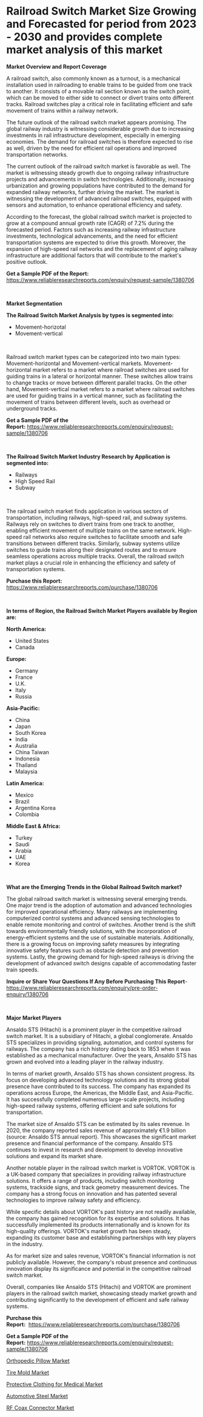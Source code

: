 <p><h1>Railroad Switch Market Size Growing and Forecasted for period from 2023 - 2030 and provides complete market analysis of this market</h1></p><p><strong>Market Overview and Report Coverage</strong></p>
<p><p>A railroad switch, also commonly known as a turnout, is a mechanical installation used in railroading to enable trains to be guided from one track to another. It consists of a movable rail section known as the switch point, which can be moved to either side to connect or divert trains onto different tracks. Railroad switches play a critical role in facilitating efficient and safe movement of trains within a railway network.</p><p>The future outlook of the railroad switch market appears promising. The global railway industry is witnessing considerable growth due to increasing investments in rail infrastructure development, especially in emerging economies. The demand for railroad switches is therefore expected to rise as well, driven by the need for efficient rail operations and improved transportation networks.</p><p>The current outlook of the railroad switch market is favorable as well. The market is witnessing steady growth due to ongoing railway infrastructure projects and advancements in switch technologies. Additionally, increasing urbanization and growing populations have contributed to the demand for expanded railway networks, further driving the market. The market is witnessing the development of advanced railroad switches, equipped with sensors and automation, to enhance operational efficiency and safety.</p><p>According to the forecast, the global railroad switch market is projected to grow at a compound annual growth rate (CAGR) of 7.2% during the forecasted period. Factors such as increasing railway infrastructure investments, technological advancements, and the need for efficient transportation systems are expected to drive this growth. Moreover, the expansion of high-speed rail networks and the replacement of aging railway infrastructure are additional factors that will contribute to the market's positive outlook.</p></p>
<p><strong>Get a Sample PDF of the Report:</strong> <a href="https://www.reliableresearchreports.com/enquiry/request-sample/1380706">https://www.reliableresearchreports.com/enquiry/request-sample/1380706</a></p>
<p>&nbsp;</p>
<p><strong>Market Segmentation</strong></p>
<p><strong>The Railroad Switch Market Analysis by types is segmented into:</strong></p>
<p><ul><li>Movement-horizotal</li><li>Movement-vertical</li></ul></p>
<p>&nbsp;</p>
<p><p>Railroad switch market types can be categorized into two main types: Movement-horizontal and Movement-vertical markets. Movement-horizontal market refers to a market where railroad switches are used for guiding trains in a lateral or horizontal manner. These switches allow trains to change tracks or move between different parallel tracks. On the other hand, Movement-vertical market refers to a market where railroad switches are used for guiding trains in a vertical manner, such as facilitating the movement of trains between different levels, such as overhead or underground tracks.</p></p>
<p><strong>Get a Sample PDF of the Report:</strong>&nbsp;<a href="https://www.reliableresearchreports.com/enquiry/request-sample/1380706">https://www.reliableresearchreports.com/enquiry/request-sample/1380706</a></p>
<p>&nbsp;</p>
<p><strong>The Railroad Switch Market Industry Research by Application is segmented into:</strong></p>
<p><ul><li>Railways</li><li>High Speed Rail</li><li>Subway</li></ul></p>
<p>&nbsp;</p>
<p><p>The railroad switch market finds application in various sectors of transportation, including railways, high-speed rail, and subway systems. Railways rely on switches to divert trains from one track to another, enabling efficient movement of multiple trains on the same network. High-speed rail networks also require switches to facilitate smooth and safe transitions between different tracks. Similarly, subway systems utilize switches to guide trains along their designated routes and to ensure seamless operations across multiple tracks. Overall, the railroad switch market plays a crucial role in enhancing the efficiency and safety of transportation systems.</p></p>
<p><strong>Purchase this Report:</strong>&nbsp; <a href="https://www.reliableresearchreports.com/purchase/1380706">https://www.reliableresearchreports.com/purchase/1380706</a></p>
<p>&nbsp;</p>
<p><strong>In terms of Region, the Railroad Switch Market Players available by Region are:</strong></p>
<p>
    <p> <strong> North America: </strong>
        <ul>
            <li>United States</li>
            <li>Canada</li>
        </ul>
        </p> 
    <p> <strong> Europe: </strong>
        <ul>
            <li>Germany</li>
            <li>France</li>
            <li>U.K.</li>
            <li>Italy</li>
            <li>Russia</li>
        </ul>
        </p> 
    <p> <strong> Asia-Pacific: </strong>
        <ul>
            <li>China</li>
            <li>Japan</li>
            <li>South Korea</li>
            <li>India</li>
            <li>Australia</li>
            <li>China Taiwan</li>
            <li>Indonesia</li>
            <li>Thailand</li>
            <li>Malaysia</li>
        </ul>
        </p> 
    <p> <strong> Latin America: </strong>
        <ul>
            <li>Mexico</li>
            <li>Brazil</li>
            <li>Argentina Korea</li>
            <li>Colombia</li>
        </ul>
        </p> 
    <p> <strong> Middle East & Africa: </strong>
        <ul>
            <li>Turkey</li>
            <li>Saudi</li>
            <li>Arabia</li>
            <li>UAE</li>
            <li>Korea</li>
        </ul>
    </p>
    </p>
<p>&nbsp;</p>
<p><strong>What are the Emerging Trends in the Global Railroad Switch market?</strong></p>
<p><p>The global railroad switch market is witnessing several emerging trends. One major trend is the adoption of automation and advanced technologies for improved operational efficiency. Many railways are implementing computerized control systems and advanced sensing technologies to enable remote monitoring and control of switches. Another trend is the shift towards environmentally friendly solutions, with the incorporation of energy-efficient systems and the use of sustainable materials. Additionally, there is a growing focus on improving safety measures by integrating innovative safety features such as obstacle detection and prevention systems. Lastly, the growing demand for high-speed railways is driving the development of advanced switch designs capable of accommodating faster train speeds.</p></p>
<p><strong>Inquire or Share Your Questions If Any Before Purchasing This Report</strong>- <a href="https://www.reliableresearchreports.com/enquiry/pre-order-enquiry/1380706">https://www.reliableresearchreports.com/enquiry/pre-order-enquiry/1380706</a></p>
<p>&nbsp;</p>
<p><strong>Major Market Players</strong></p>
<p><p>Ansaldo STS (Hitachi) is a prominent player in the competitive railroad switch market. It is a subsidiary of Hitachi, a global conglomerate. Ansaldo STS specializes in providing signaling, automation, and control systems for railways. The company has a rich history dating back to 1853 when it was established as a mechanical manufacturer. Over the years, Ansaldo STS has grown and evolved into a leading player in the railway industry.</p><p>In terms of market growth, Ansaldo STS has shown consistent progress. Its focus on developing advanced technology solutions and its strong global presence have contributed to its success. The company has expanded its operations across Europe, the Americas, the Middle East, and Asia-Pacific. It has successfully completed numerous large-scale projects, including high-speed railway systems, offering efficient and safe solutions for transportation.</p><p>The market size of Ansaldo STS can be estimated by its sales revenue. In 2020, the company reported sales revenue of approximately €1.9 billion (source: Ansaldo STS annual report). This showcases the significant market presence and financial performance of the company. Ansaldo STS continues to invest in research and development to develop innovative solutions and expand its market share.</p><p>Another notable player in the railroad switch market is VORTOK. VORTOK is a UK-based company that specializes in providing railway infrastructure solutions. It offers a range of products, including switch monitoring systems, trackside signs, and track geometry measurement devices. The company has a strong focus on innovation and has patented several technologies to improve railway safety and efficiency.</p><p>While specific details about VORTOK's past history are not readily available, the company has gained recognition for its expertise and solutions. It has successfully implemented its products internationally and is known for its high-quality offerings. VORTOK's market growth has been steady, expanding its customer base and establishing partnerships with key players in the industry.</p><p>As for market size and sales revenue, VORTOK's financial information is not publicly available. However, the company's robust presence and continuous innovation display its significance and potential in the competitive railroad switch market.</p><p>Overall, companies like Ansaldo STS (Hitachi) and VORTOK are prominent players in the railroad switch market, showcasing steady market growth and contributing significantly to the development of efficient and safe railway systems.</p></p>
<p><strong>Purchase this Report:</strong>&nbsp;&nbsp;<a href="https://www.reliableresearchreports.com/purchase/1380706">https://www.reliableresearchreports.com/purchase/1380706</a></p>
<p></p>
<p><strong>Get a Sample PDF of the Report:</strong>&nbsp;<a href="https://www.reliableresearchreports.com/enquiry/request-sample/1380706">https://www.reliableresearchreports.com/enquiry/request-sample/1380706</a></p>
<p><p><a href="https://www.linkedin.com/pulse/orthopedic-pillow-market-size-share-amp-trends-analysis-g7rpe/">Orthopedic Pillow Market</a></p><p><a href="https://github.com/jonneygiverf/Market-Research-Report-List-1/blob/main/tire-mold-market.md">Tire Mold Market</a></p><p><a href="https://www.linkedin.com/pulse/protective-clothing-medical-market-share-amp-new-trends-analysis-gowre/">Protective Clothing for Medical Market</a></p><p><a href="https://github.com/prosalinda88/Market-Research-Report-List-1/blob/main/automotive-steel-market.md">Automotive Steel Market</a></p><p><a href="https://medium.com/@ursulastark1/rf-coax-connector-market-the-key-to-successful-business-strategy-forecast-till-2030-124510c1ff54">RF Coax Connector Market</a></p></p>